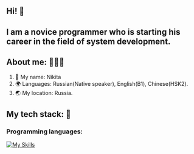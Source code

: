 ## Hi! 👋
## I am a novice programmer who is starting his career in the field of system development. 

## About me: 🧔🏻‍♂️
1. 📃 My name: Nikita
2. 🌍 Languages: Russian(Native speaker), English(B1), Chinese(HSK2).
3. 🌏 My location: Russia.

## My tech stack: 🧰

### Programming languages:
[![My Skills](https://skillicons.dev/icons?i=c,cpp,rust,js,ts)](https://skillicons.dev)
